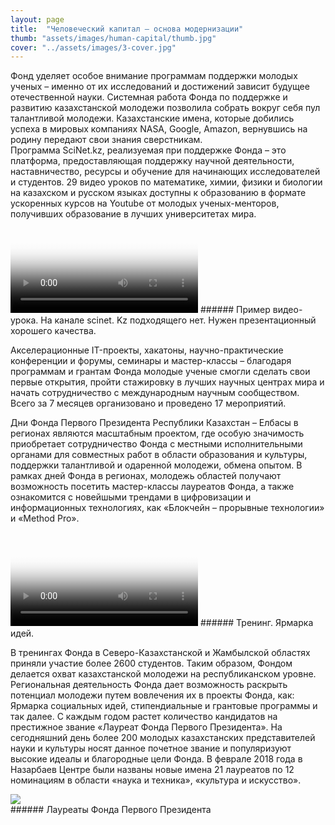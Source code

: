 ```yaml
---
layout: page
title:  "Человеческий капитал — основа модернизации"
thumb: "assets/images/human-capital/thumb.jpg"
cover: "../assets/images/3-cover.jpg"
---
```


<div class="cut" markdown="1">
Фонд уделяет особое внимание программам поддержки молодых ученых – именно от их исследований и достижений зависит будущее отечественной науки.
Системная работа Фонда по поддержке и развитию казахстанской молодежи позволила собрать вокруг себя пул талантливой молодежи. Казахстанские имена, которые добились успеха в мировых компаниях NASA, Google, Amazon, вернувшись на родину передают свои знания сверстникам.   
</div>

<div class="full" markdown="1">
Программа SciNet.kz, реализуемая при поддержке Фонда – это платформа, предоставляющая поддержку научной деятельности, наставничество, ресурсы и обучение для начинающих исследователей и студентов. 29 видео уроков по математике, химии, физики и биологии на казахском и русском языках доступны к образованию в формате ускоренных курсов на Youtube от молодых ученых-менторов, получивших образование в лучших университетах мира.

<video poster="../assets/images/placeholder-video.png">
</video>
###### Пример видео-урока. На канале scinet. Kz подходящего нет. Нужен презентационный хорошего качества.

Акселерационные IT-проекты, хакатоны, научно-практические конференции и форумы, семинары и мастер-классы – благодаря программам и грантам Фонда молодые ученые смогли сделать свои первые открытия, пройти стажировку в лучших научных центрах мира и начать сотрудничество с международным научным сообществом. Всего за 7 месяцев организовано и проведено 17 мероприятий.

Дни Фонда Первого Президента Республики Казахстан – Елбасы в регионах являются масштабным проектом, где особую значимость приобретает сотрудничество Фонда с местными исполнительными органами для совместных работ в области образования и культуры, поддержки талантливой и одаренной молодежи, обмена опытом.
В рамках дней Фонда в регионах, молодежь областей получают возможность посетить мастер-классы лауреатов Фонда, а также ознакомится с новейшыми трендами в цифровизации и информационных технологиях, как «Блокчейн – прорывные технологии» и «Method Pro».

<video poster="../assets/images/placeholder-video.png">
</video>
###### Тренинг. Ярмарка идей.

 В тренингах Фонда в Северо-Казахстанской и Жамбылской областях приняли участие более 2600 студентов. Таким образом, Фондом делается охват казахстанской молодежи на республиканском уровне.
Региональная деятельность Фонда дает возможность раскрыть потенциал молодежи путем вовлечения их в проекты Фонда, как: Ярмарка социальных идей, стипендиальные и грантовые программы и так далее.
С каждым годом растет количество кандидатов на престижное звание «Лауреат Фонда Первого Президента». На сегодняшний день более 200 молодых казахстанских представителей науки и культуры носят данное почетное звание и популяризуют высокие идеалы и благородные цели Фонда. В феврале 2018 года в Назарбаев Центре были названы новые имена 21 лауреатов по 12 номинациям в области «наука и техника», «культура и искусство».  

<div class="fw">
<img src="../assets/images/3-panno.png" />
</div>
###### Лауреаты Фонда Первого Президента

</div>
